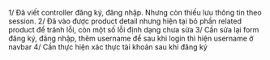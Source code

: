 1/ Đã viết controller đăng ký, đăng nhập. Nhưng còn thiếu lưu thông tin theo session.
2/ Đã vào được product detail nhưng hiện tại bỏ phần related product để tránh lỗi, còn một số lỗi định dạng chưa sửa
3/ Cần sửa lại form đăng ký, đăng nhập, thêm username để sau khi login thì hiện username ở navbar
4/ Cần thực hiện xác thực tài khoản sau khi đăng ký
